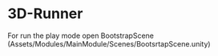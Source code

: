 # 3D-Runner

For run the play mode open BootstrapScene (Assets/Modules/MainModule/Scenes/BootsrtapScene.unity)

